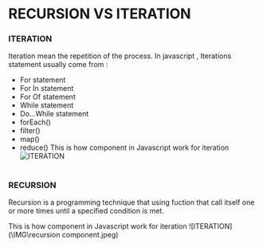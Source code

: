 # RECURSION VS ITERATION

### ITERATION
Iteration mean the repetition of the process. In javascript , Iterations
statement usually come from : 

- For statement 
- For In statement
- For Of statement
- While statement
- Do…While statement
- forEach()
- filter()
- map()
- reduce()
This is how component in Javascript work for iteration 
![ITERATION](https://www.google.com/url?sa=i&url=https%3A%2F%2Fmedium.com%2Fjs-dojo%2Fbuild-a-collapsible-tree-menu-with-vue-js-recursive-components-e598306dc3d1&psig=AOvVaw1XfZ3Lk_PGg2utB3Fy87lz&ust=1630771080966000&source=images&cd=vfe&ved=0CAsQjRxqFwoTCNiHvu6V4_ICFQAAAAAdAAAAABAE)
# 
### RECURSION
Recursion is a programming technique that using
fuction that call itself one or more times until a 
specified condition is met.

This is how component in Javascript work for iteration 
![ITERATION](\IMG\recursion component.jpeg)